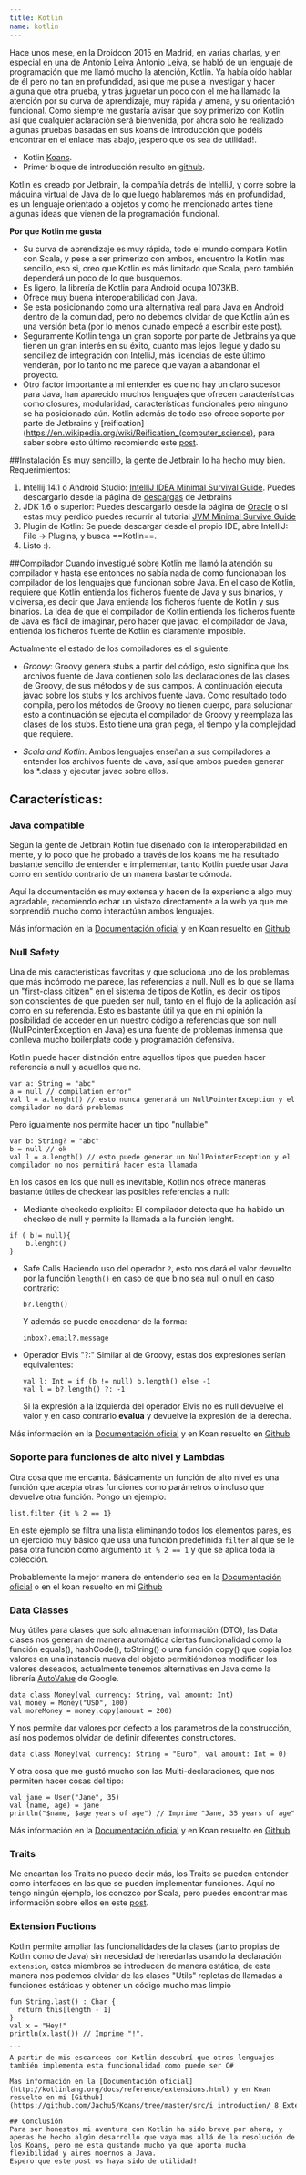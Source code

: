 ```yaml
---
title: Kotlin
name: kotlin
---
```

Hace unos mese, en la Droidcon 2015 en Madrid, en varias charlas, y en especial en una de Antonio Leiva [Antonio Leiva](http://antonioleiva.com/), se habló de un lenguaje de programación que me llamó mucho la atención, Kotlin. Ya había oído hablar de él pero no tan en profundidad, así que me puse a investigar y hacer alguna que otra prueba, y tras juguetar un poco con el me ha llamado la atención por su curva de aprendizaje, muy rápida y amena, y su orientación funcional.
Como siempre me gustaría avisar que soy primerizo con Kotlin así que cualquier aclaración será bienvenida, por ahora solo he realizado algunas pruebas basadas en sus koans de introducción que podéis encontrar en el enlace mas abajo, ¡espero que os sea de utilidad!.

-	Kotlin [Koans](http://kotlinlang.org/docs/tutorials/koans.html).
-	Primer bloque de introducción resulto en [github](https://github.com/Jachu5/Koans).

Kotlin es creado por Jetbrain, la compañía detrás de IntelliJ, y corre sobre la máquina virtual de Java de lo que luego hablaremos más en profundidad, es un lenguaje orientado a objetos y como he mencionado antes tiene algunas ideas que vienen de la programación funcional.

**Por que Kotlin me gusta**

-	Su curva de aprendizaje es muy rápida, todo el mundo compara Kotlin con Scala, y pese a ser primerizo con ambos, encuentro la Kotlin mas sencillo, eso si, creo que Kotlin es más limitado que Scala, pero también dependerá un poco de lo que busquemos.
-	Es ligero, la librería de Kotlin para Android ocupa 1073KB.
-	Ofrece muy buena interoperabilidad con Java.
-	Se esta posicionando como una alternativa real para Java en Android dentro de la comunidad, pero no debemos olvidar de que Kotlin aún es una versión beta (por lo menos cunado empecé a escribir este post).
-	Seguramente Kotlin tenga un gran soporte por parte de Jetbrains ya que tienen un gran interés en su éxito, cuanto mas lejos llegue y dado su sencillez de integración con IntelliJ, más licencias de este último venderán, por lo tanto no me parece que vayan a abandonar el proyecto.
-	Otro factor importante a mi entender es que no hay un claro sucesor para Java, han aparecido muchos lenguajes que ofrecen características como closures, modularidad, características funcionales pero ninguno se ha posicionado aún. Kotlin además de todo eso ofrece soporte por parte de Jetbrains y [reification](https://en.wikipedia.org/wiki/Reification_(computer_science), para saber sobre esto último recomiendo este [post](http://gafter.blogspot.com.es/2006/11/reified-generics-for-java.html).

##Instalación
Es muy sencillo, la gente de Jetbrain lo ha hecho muy bien.
Requerimientos:

1.	Intellij 14.1 o Android Studio: [IntelliJ IDEA Minimal Survival Guide](http://hadihariri.com/2014/01/06/intellij-idea-minimal-survival-guide/).
	Puedes descargarlo desde la página de [descargas](https://confluence.jetbrains.com/display/IDEADEV/IDEA+14.1+EAP) de Jetbrains
2.	JDK 1.6 o superior: Puedes descargarlo desde la página de [Oracle](http://www.oracle.com/technetwork/java/javase/downloads/index.html) o si estas muy perdido puedes recurrir al tutorial [JVM Minimal Survive Guide](http://hadihariri.com/2013/12/29/jvm-minimal-survival-guide-for-the-dotnet-developer/)
3.	Plugin de Kotlin: Se puede descargar desde el propio IDE, abre IntelliJ: File -> Plugins, y busca ==Kotlin==.
4.	Listo :).

##Compilador
Cuando investigué sobre Kotlin me llamó la atención su compilador y hasta ese entonces no sabía nada de como funcionaban los compilador de los lenguajes que funcionan sobre Java. En el caso de Kotlin, requiere que Kotlin entienda los ficheros fuente de Java y sus binarios, y viciversa, es decir que Java entienda los ficheros fuente de Kotlin y sus binarios. La idea de que el compilador de Kotlin entienda los ficheros fuente de Java es fácil de imaginar, pero hacer que javac, el compilador de Java, entienda los ficheros fuente de Kotlin es claramente imposible.

Actualmente el estado de los compiladores es el siguiente:
- *Groovy*:
Groovy genera stubs a partir del código, esto significa que los archivos fuente de Java contienen solo las declaraciones de las clases de Groovy, de sus métodos y de sus campos. A continuación ejecuta javac sobre los stubs y los archivos fuente Java.
Como resultado todo compila, pero los métodos de Groovy no tienen cuerpo, para solucionar esto a continuación se ejecuta el compilador de Groovy y reemplaza las clases de los stubs.
Esto tiene una gran pega, el tiempo y la complejidad que requiere.

- *Scala and Kotlin*:
Ambos lenguajes enseñan a sus compiladores a entender los archivos fuente de Java, así que ambos pueden generar los *.class y ejecutar javac sobre ellos.

## Características:
### Java compatible
Según la gente de Jetbrain Kotlin fue diseñado con la interoperabilidad en mente, y lo poco que he probado a través de los koans me ha resultado bastante sencillo de entender e implementar, tanto Kotlin puede usar Java como en sentido contrario de un manera bastante cómoda.

Aquí la documentación es muy extensa y hacen de la experiencia algo muy agradable, recomiendo echar un vistazo directamente a la web ya que me sorprendió mucho como interactúan ambos lenguajes.

Más información en la [Documentación oficial](http://kotlinlang.org/docs/reference/java-interop.html) y en Koan resuelto en [Github](https://github.com/Jachu5/Koans/tree/master/src/i_introduction/_5_Nullable_Types)

### Null Safety
Una de mis características favoritas y que soluciona uno de los problemas que más incómodo me parece, las referencias a null.
Null es lo que se llama un "first-class citizen" en el sistema de tipos de Kotlin, es decir los tipos son conscientes de que pueden ser null, tanto en el flujo de la aplicación así como en su referencia. Esto es bastante útil ya que en mi opinión la posibilidad de acceder en un nuestro código a referencias que son null (NullPointerException en Java) es una fuente de problemas inmensa que conlleva mucho boilerplate code y programación defensiva.

Kotlin puede hacer distinción entre aquellos tipos que pueden hacer referencia a null y aquellos que no.

```
var a: String = "abc"
a = null // compilation error"
val l = a.lenght() // esto nunca generará un NullPointerException y el compilador no dará problemas
```
Pero igualmente nos permite hacer un tipo "nullable"
```
var b: String? = "abc"
b = null // ok
val l = a.length() // esto puede generar un NullPointerException y el compilador no nos permitirá hacer esta llamada
```
En los casos en los que null es inevitable, Kotlin nos ofrece maneras bastante útiles de checkear las posibles referencias a null:

- Mediante checkedo explícito:
	El compilador detecta que ha habido un checkeo de null y permite la llamada a la función lenght.
```
if ( b!= null){
	b.lenght()
}
```
- Safe Calls
	Haciendo uso del operador `?`, esto nos dará el valor devuelto por la función `length()` en caso de que b no sea null o null en caso contrario:
    ```
    b?.length()
    ```
    Y además se puede encadenar de la forma:
    ```
    inbox?.email?.message
    ```
- Operador Elvis "?:"
	Similar al de Groovy, estas dos expresiones serían equivalentes:
     ```
     val l: Int = if (b != null) b.length() else -1
     val l = b?.length() ?: -1
     ```
     Si la expresión a la izquierda del operador Elvis no es null devuelve el valor y en caso contrario **evalua** y devuelve la expresión de la derecha.

Más información en la [Documentación oficial](http://kotlinlang.org/docs/reference/null-safety.html) y en Koan resuelto en [Github](https://github.com/Jachu5/Koans/tree/master/src/i_introduction/_5_Nullable_Types)

### Soporte para funciones de alto nivel y Lambdas
Otra cosa que me encanta.
Básicamente un función de alto nivel es una función que acepta otras funciones como parámetros o incluso que devuelve otra función.
Pongo un ejemplo:
 ```
list.filter {it % 2 == 1}
 ```
En este ejemplo se filtra una lista eliminando todos los elementos pares, es un ejercicio muy básico que usa una función predefinida `filter` al que se le pasa otra función como argumento `it % 2 == 1` y que se aplica toda la colección.

Probablemente la mejor manera de entenderlo sea en la [Documentación oficial](http://kotlinlang.org/docs/reference/lambdas.html) o en el koan resuelto en mi [Github](https://github.com/Jachu5/Koans/blob/master/src/i_introduction/_3_Lambdas/Lambdas.kt)


### Data Classes
Muy útiles para clases que solo almacenan información (DTO), las Data clases nos generan de manera automática ciertas funcionalidad como la función equals(), hashCode(), toString() o una función copy() que copia los valores en una instancia nueva del objeto permitiéndonos modificar los valores deseados, actualmente tenemos alternativas en Java como la librería [AutoValue](https://github.com/google/auto/tree/master/value) de Google.

```
data class Money(val currency: String, val amount: Int)
val money = Money("USD", 100)
val moreMoney = money.copy(amount = 200)

```

Y nos permite dar valores por defecto a los parámetros de la construcción, así nos podemos olvidar de definir diferentes constructores.

```
data class Money(val currency: String = "Euro", val amount: Int = 0)
```

Y otra cosa que me gustó mucho son las Multi-declaraciones, que nos permiten hacer cosas del tipo:
```
val jane = User("Jane", 35) 
val (name, age) = jane
println("$name, $age years of age") // Imprime "Jane, 35 years of age"

```

Más información en la [Documentación oficial](http://kotlinlang.org/docs/reference/data-classes.html) y en Koan resuelto en [Github](https://github.com/Jachu5/Koans/tree/master/src/i_introduction/_7_Data_Classes)

### Traits
Me encantan los Traits no puedo decir más, los Traits se pueden entender como interfaces en las que se pueden implementar funciones.
Aquí no tengo ningún ejemplo, los conozco por Scala, pero puedes encontrar mas información sobre ellos en este [post](http://blog.jetbrains.com/kotlin/2011/08/multiple-inheritance-part-2-possible-directions/).

### Extension Fuctions
Kotlin permite ampliar las funcionalidades de la clases (tanto propias de Kotlin como de Java) sin necesidad de heredarlas usando la declaración `extension`, estos miembros se introducen de manera estática, de esta manera nos podemos olvidar de las clases "Utils" repletas de llamadas a funciones estáticas y obtener un código mucho mas limpio
````
fun String.last() : Char {
  return this[length - 1]
}
val x = "Hey!"
println(x.last()) // Imprime "!".

```
A partir de mis escarceos con Kotlin descubrí que otros lenguajes también implementa esta funcionalidad como puede ser C#

Mas información en la [Documentación oficial](http://kotlinlang.org/docs/reference/extensions.html) y en Koan resuelto en mi [Github](https://github.com/Jachu5/Koans/tree/master/src/i_introduction/_8_Extension_Functions)

## Conclusión
Para ser honestos mi aventura con Kotlin ha sido breve por ahora, y apenas he hecho algún desarrollo que vaya mas allá de la resolución de los Koans, pero me esta gustando mucho ya que aporta mucha flexibilidad y aires moernos a Java.
Espero que este post os haya sido de utilidad!


